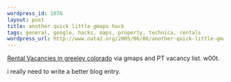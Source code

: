 ```yaml
--- 
wordpress_id: 1076
layout: post
title: another quick little gmaps hack
tags: general, google, hacks, maps, property, technica, rentals
wordpress_url: http://www.nata2.org/2005/06/06/another-quick-little-gmaps-hack/
---
```

<a href="http://greeleyapartments.net/">Rental Vacancies in greeley colorado</a> via gmaps and PT vacancy list. w00t.

i really need to write a better blog entry. 
